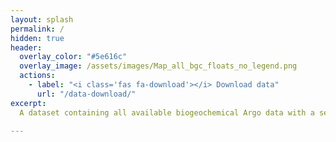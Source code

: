 ```yaml
---
layout: splash
permalink: /
hidden: true
header:
  overlay_color: "#5e616c"
  overlay_image: /assets/images/Map_all_bgc_floats_no_legend.png
  actions:
    - label: "<i class='fas fa-download'></i> Download data"
      url: "/data-download/"
excerpt:
  A dataset containing all available biogeochemical Argo data with a secondary quality control applied. Data available as individual float files or in monthly 1x1 gridded options. 
 
---
```

